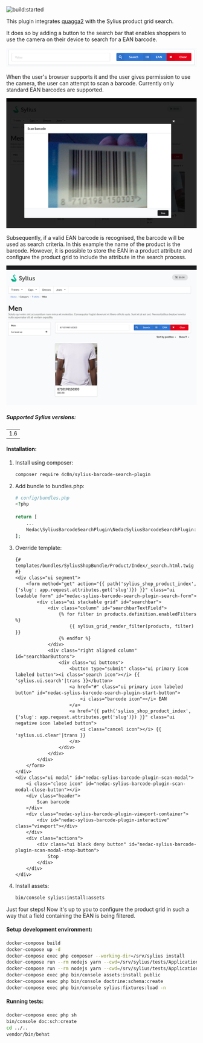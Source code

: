 <img src="https://travis-ci.com/4c0n/SyliusBarcodeSearchPlugin.svg?branch=master" alt="build:started">

This plugin integrates [quagga2](https://github.com/ericblade/quagga2) with the Sylius product grid search.

It does so by adding a button to the search bar that enables shoppers to use the camera on their device to search for a EAN barcode.

![Search bar](search_bar.png)

When the user's browser supports it and the user gives permission to use the camera, the user can attempt to scan a barcode. Currently only standard EAN barcodes are supported.

![Modal](barcode_scan_modal.png)

Subsequently, if a valid EAN barcode is recognised, the barcode will be used as search criteria. In this example the name of the product is the barcode.
However, it is possible to store the EAN in a product attribute and configure the product grid to include the attribute in the search process.

![Search result](search_result.png)

##### Supported Sylius versions:
<table>
    <tr><td>1.6</td></tr>
</table>

#### Installation:

1. Install using composer:
    ```bash
    composer require 4c0n/sylius-barcode-search-plugin
    ```
2. Add bundle to bundles.php:
    ```php
    # config/bundles.php
    <?php

    return [
        ...
        Nedac\SyliusBarcodeSearchPlugin\NedacSyliusBarcodeSearchPlugin::class => ['all' => true],
    ];
    ```
3. Override template:
    ```twig
    {# templates/bundles/SyliusShopBundle/Product/Index/_search.html.twig #}
    <div class="ui segment">
        <form method="get" action="{{ path('sylius_shop_product_index', {'slug': app.request.attributes.get('slug')}) }}" class="ui loadable form" id="nedac-sylius-barcode-search-plugin-search-form">
            <div class="ui stackable grid" id="searchbar">
                <div class="column" id="searchbarTextField">
                    {% for filter in products.definition.enabledFilters %}
                        {{ sylius_grid_render_filter(products, filter) }}
                    {% endfor %}
                </div>
                <div class="right aligned column" id="searchbarButtons">
                    <div class="ui buttons">
                        <button type="submit" class="ui primary icon labeled button"><i class="search icon"></i> {{ 'sylius.ui.search'|trans }}</button>
                        <a href="#" class="ui primary icon labeled button" id="nedac-sylius-barcode-search-plugin-start-button">
                            <i class="barcode icon"></i> EAN
                        </a>
                        <a href="{{ path('sylius_shop_product_index', {'slug': app.request.attributes.get('slug')}) }}" class="ui negative icon labeled button">
                            <i class="cancel icon"></i> {{ 'sylius.ui.clear'|trans }}
                        </a>
                    </div>
                </div>
            </div>
        </form>
    </div>
    <div class="ui modal" id="nedac-sylius-barcode-plugin-scan-modal">
        <i class="close icon" id="nedac-sylius-barcode-plugin-scan-modal-close-button"></i>
        <div class="header">
            Scan barcode
        </div>
        <div class="nedac-sylius-barcode-plugin-viewport-container">
            <div id="nedac-sylius-barcode-plugin-interactive" class="viewport"></div>
        </div>
        <div class="actions">
            <div class="ui black deny button" id="nedac-sylius-barcode-plugin-scan-modal-stop-button">
                Stop
            </div>
        </div>
    </div>
    ```
4. Install assets:
    ```bash
   bin/console sylius:install:assets
    ```
Just four steps!
Now it's up to you to configure the product grid in such a way that a field containing the EAN is being filtered.

#### Setup development environment:
```bash
docker-compose build
docker-compose up -d
docker-compose exec php composer --working-dir=/srv/sylius install
docker-compose run --rm nodejs yarn --cwd=/srv/sylius/tests/Application install
docker-compose run --rm nodejs yarn --cwd=/srv/sylius/tests/Application build
docker-compose exec php bin/console assets:install public
docker-compose exec php bin/console doctrine:schema:create
docker-compose exec php bin/console sylius:fixtures:load -n
```
#### Running tests:
```bash
docker-compose exec php sh
bin/console doc:sch:create
cd ../..
vendor/bin/behat
```
